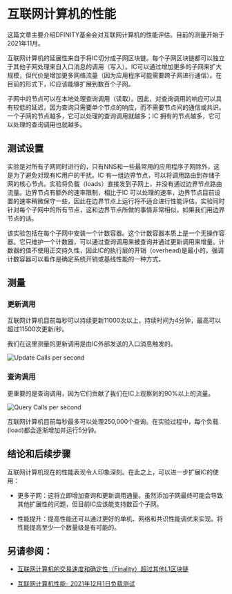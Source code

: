 # 互联网计算机的性能
这篇文章主要介绍DFINITY基金会对互联网计算机的性能评估。目前的测量开始于2021年11月。  

互联网计算机的延展性来自于将IC切分成子网区块链。每个子网区块链都可以独立于其他子网处理来自入口消息的调用（写入）。IC可以通过增加更多的子网来扩大规模，但代价是增加更多网络流量（因为应用程序可能需要跨子网进行通信）。在目前的形式下，IC应该能够扩展到数百个子网。  

子网中的节点可以在本地处理查询调用（读取）。因此，对查询调用的响应可以具有较低的延迟，因为查询只需要单个节点的响应，而不需要节点间的通信或共识。一个子网的节点越多，它可以处理的查询调用就越多；IC 拥有的节点越多，它可以处理的查询调用也就越多。


## 测试设置
实验是对所有子网同时进行的，只有NNS和一些最常用的应用程序子网除外，这是为了避免对现有IC用户的干扰。IC 有一组边界节点，可以将调用路由到存储子网的核心节点。实验将负载（loads）直接发到子网上，并没有通过边界节点路由流量。边界节点有额外的速率限制，相比于IC 可以处理的速率，边界节点目前设置的速率稍微保守一些，因此在边界节点上运行将不适合进行性能评估。实验同时针对每个子网中的所有节点，这和边界节点所做的事情非常相似，如果我们用边界节点的话。

该实验包括在每个子网中安装一个计数容器。这个计数容器本质上是一个无操作容器。它只维护一个计数器，可以通过查询调用来被查询并通过更新调用来增量。计数器的值不使用正交持久性，因此IC的执行层的开销（overhead)是最小的。强调计数容器可以看作是确定系统开销或基线性能的一种方式。

## 测量
### 更新调用
互联网计算机目前每秒可以持续更新11000次以上，持续时间为4分钟，最高可以超过11500次更新/秒。

我们在这里测量的更新调用是由IC外部发送的入口消息触发的。 

![Update Calls per second](https://user-images.githubusercontent.com/64115203/158593150-25593d09-4855-4206-b5cd-10de30e95751.png)

### 查询调用
更重要的是查询调用，因为它们贡献了我们在IC上观察到的90%以上的流量。  

![Query Calls per second](https://user-images.githubusercontent.com/64115203/158593248-5a77d120-6935-4e56-b815-223558bcac45.png)


互联网计算机目前每秒最多可以处理250,000个查询。在实验过程中，每个负载(load)都会逐渐增加并运行5分钟。 

## 结论和后续步骤
互联网计算机现在的性能表现令人印象深刻。在此之上，可以进一步扩展IC的使用：

* 更多子网：这将立即增加查询和更新调用通量。虽然添加子网最终可能会导致其他扩展性的问题，但目前IC应该能支持数百个子网。

* 性能提升：提高性能还可以通过更好的单机、网络和共识性能调优来实现。将性能提高至少一个数量级是有可能的。

## 另请参阅：
* [互联网计算机的交易速度和确定性（Finality）超过其他L1区块链](https://medium.com/dfinity/the-internet-computers-transaction-speed-and-finality-outpace-other-l1-blockchains-8e7d25e4b2ef)

* [互联网计算机性能- 2021年12月1日负载测试](https://forum.dfinity.org/t/internet-computer-performance-dec-1-2021-load-testing/9240)


